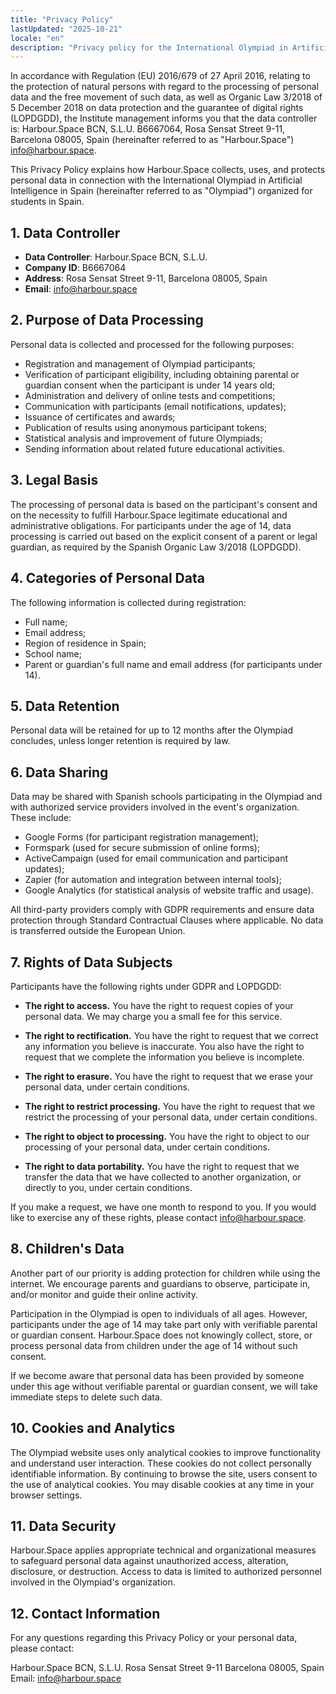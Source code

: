 ```yaml
---
title: "Privacy Policy"
lastUpdated: "2025-10-21"
locale: "en"
description: "Privacy policy for the International Olympiad in Artificial Intelligence in Spain administered by Harbour.Space BCN, S.L.U."
---
```


In accordance with Regulation (EU) 2016/679 of 27 April 2016, relating to the protection of natural persons with regard to the processing of personal data and the free movement of such data, as well as Organic Law 3/2018 of 5 December 2018 on data protection and the guarantee of digital rights (LOPDGDD), the Institute management informs you that the data controller is: Harbour.Space BCN, S.L.U. B6667064, Rosa Sensat Street 9-11, Barcelona 08005, Spain (hereinafter referred to as "Harbour.Space") info@harbour.space.

This Privacy Policy explains how Harbour.Space collects, uses, and protects personal data in connection with the International Olympiad in Artificial Intelligence in Spain (hereinafter referred to as "Olympiad") organized for students in Spain.

## 1. Data Controller

- **Data Controller**: Harbour.Space BCN, S.L.U.
- **Company ID**: B6667064
- **Address**: Rosa Sensat Street 9-11, Barcelona 08005, Spain
- **Email**: info@harbour.space

## 2. Purpose of Data Processing

Personal data is collected and processed for the following purposes:

- Registration and management of Olympiad participants;
- Verification of participant eligibility, including obtaining parental or guardian consent when the participant is under 14 years old;
- Administration and delivery of online tests and competitions;
- Communication with participants (email notifications, updates);
- Issuance of certificates and awards;
- Publication of results using anonymous participant tokens;
- Statistical analysis and improvement of future Olympiads;
- Sending information about related future educational activities.

## 3. Legal Basis

The processing of personal data is based on the participant's consent and on the necessity to fulfill Harbour.Space legitimate educational and administrative obligations. For participants under the age of 14, data processing is carried out based on the explicit consent of a parent or legal guardian, as required by the Spanish Organic Law 3/2018 (LOPDGDD).

## 4. Categories of Personal Data

The following information is collected during registration:

- Full name;
- Email address;
- Region of residence in Spain;
- School name;
- Parent or guardian's full name and email address (for participants under 14).

## 5. Data Retention

Personal data will be retained for up to 12 months after the Olympiad concludes, unless longer retention is required by law.

## 6. Data Sharing

Data may be shared with Spanish schools participating in the Olympiad and with authorized service providers involved in the event's organization. These include:

- Google Forms (for participant registration management);
- Formspark (used for secure submission of online forms);
- ActiveCampaign (used for email communication and participant updates);
- Zapier (for automation and integration between internal tools);
- Google Analytics (for statistical analysis of website traffic and usage).

All third-party providers comply with GDPR requirements and ensure data protection through Standard Contractual Clauses where applicable. No data is transferred outside the European Union.

## 7. Rights of Data Subjects

Participants have the following rights under GDPR and LOPDGDD:

- **The right to access.** You have the right to request copies of your personal data. We may charge you a small fee for this service.

- **The right to rectification.** You have the right to request that we correct any information you believe is inaccurate. You also have the right to request that we complete the information you believe is incomplete.

- **The right to erasure.** You have the right to request that we erase your personal data, under certain conditions.

- **The right to restrict processing.** You have the right to request that we restrict the processing of your personal data, under certain conditions.

- **The right to object to processing.** You have the right to object to our processing of your personal data, under certain conditions.

- **The right to data portability.** You have the right to request that we transfer the data that we have collected to another organization, or directly to you, under certain conditions.

If you make a request, we have one month to respond to you. If you would like to exercise any of these rights, please contact info@harbour.space.

## 8. Children's Data

Another part of our priority is adding protection for children while using the internet. We encourage parents and guardians to observe, participate in, and/or monitor and guide their online activity.

Participation in the Olympiad is open to individuals of all ages. However, participants under the age of 14 may take part only with verifiable parental or guardian consent. Harbour.Space does not knowingly collect, store, or process personal data from children under the age of 14 without such consent.

If we become aware that personal data has been provided by someone under this age without verifiable parental or guardian consent, we will take immediate steps to delete such data.

## 10. Cookies and Analytics

The Olympiad website uses only analytical cookies to improve functionality and understand user interaction. These cookies do not collect personally identifiable information. By continuing to browse the site, users consent to the use of analytical cookies. You may disable cookies at any time in your browser settings.

## 11. Data Security

Harbour.Space applies appropriate technical and organizational measures to safeguard personal data against unauthorized access, alteration, disclosure, or destruction. Access to data is limited to authorized personnel involved in the Olympiad's organization.

## 12. Contact Information

For any questions regarding this Privacy Policy or your personal data, please contact:

Harbour.Space BCN, S.L.U.
Rosa Sensat Street 9-11
Barcelona 08005, Spain
Email: info@harbour.space
